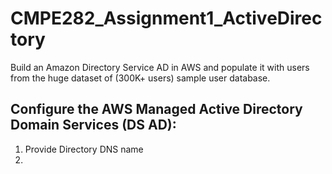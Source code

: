 # CMPE282_Assignment1_ActiveDirectory

Build an Amazon Directory Service AD in AWS and populate it with users from the huge dataset of (300K+ users) sample user database.

## Configure the AWS Managed Active Directory Domain Services (DS AD):

 1. Provide Directory DNS name
 2. 
